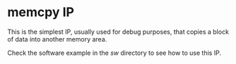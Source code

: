 
# memcpy IP

This is the simplest IP, usually used for debug purposes, that copies a block of data into another memory area.

Check the software example in the *sw* directory to see how to use this IP.

